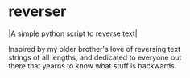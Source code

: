 # reverser
|A simple python script to reverse text|

Inspired by my older brother's love of reversing text<br>
strings of all lengths, and dedicated to everyone out<br>
there that yearns to know what stuff is backwards. 
